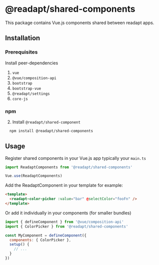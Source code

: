 # @readapt/shared-components

This package contains Vue.js components shared between readapt apps.

## Installation

### Prerequisites

Install peer-dependencies

1. `vue`
2. `@vue/composition-api`
3. `bootstrap`
4. `bootstrap-vue`
5. `@readapt/settings`
6. `core-js`

### npm

2. Install `@readapt/shared-component`

```bash
  npm install @readapt/shared-components
```

## Usage

Register shared components  in your Vue.js app typically your `main.ts`

```javascript
import ReadaptComponents from '@readapt/shared-components'

Vue.use(ReadaptComponents)
```
Add the ReadaptComponent in your template for example:

```html
<template>
  <readapt-color-picker :value="bar" @selectColor="fooFn" />
</template>
```

Or add it individually in your components (for smaller bundles)

```javascript
import { defineComponent } from '@vue/composition-api'
import { ColorPicker } from '@readapt/shared-components'

const MyComponent = defineComponent({
  components: { ColorPicker },
  setup() {
    // ...
  }
})
```
